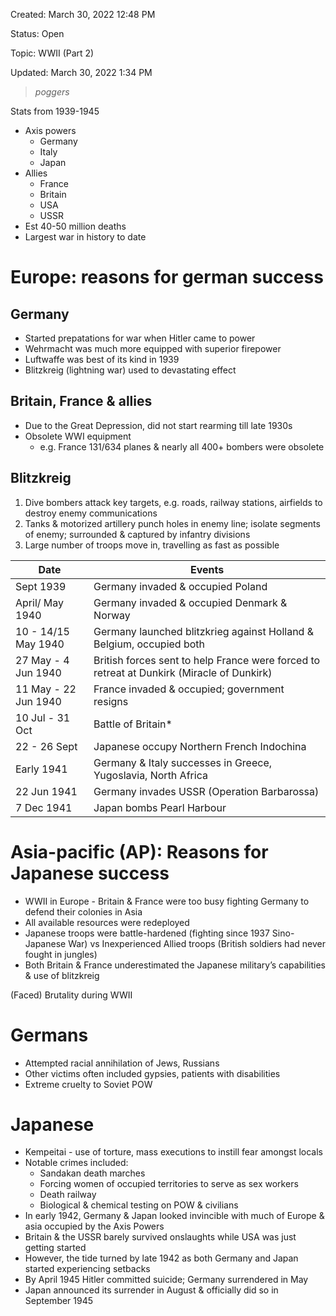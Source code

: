 Created: March 30, 2022 12:48 PM

Status: Open

Topic: WWII (Part 2)

Updated: March 30, 2022 1:34 PM

> *poggers*

Stats from 1939-1945

- Axis powers
    - Germany
    - Italy
    - Japan
- Allies
    - France
    - Britain
    - USA
    - USSR
- Est 40-50 million deaths
- Largest war in history to date

# Europe: reasons for german success

## Germany

- Started prepatations for war when Hitler came to power
- Wehrmacht was much more equipped with superior firepower
- Luftwaffe was best of its kind in 1939
- Blitzkreig (lightning war) used to devastating effect

## Britain, France & allies

- Due to the Great Depression, did not start rearming till late 1930s
- Obsolete WWI equipment
	- e.g. France 131/634 planes & nearly all 400+ bombers were obsolete

## Blitzkreig

1. Dive bombers attack key targets, e.g. roads, railway stations, airfields to destroy enemy communications
2. Tanks & motorized artillery punch holes in enemy line; isolate segments of enemy; surrounded & captured by infantry divisions
3. Large number of troops move in, travelling as fast as possible

| Date | Events |
| --- | --- |
| Sept 1939 | Germany invaded & occupied Poland |
| April/ May 1940 | Germany invaded & occupied Denmark & Norway |
| 10 - 14/15 May 1940 | Germany launched blitzkrieg against Holland & Belgium, occupied both |
| 27 May - 4 Jun 1940 | British forces sent to help France were forced to retreat at Dunkirk (Miracle of Dunkirk) |
| 11 May - 22 Jun 1940 | France invaded & occupied; government resigns |
| 10 Jul - 31 Oct | Battle of Britain* |
| 22 - 26 Sept| Japanese occupy Northern French Indochina |
| Early 1941 | Germany & Italy successes in Greece, Yugoslavia, North Africa |
| 22 Jun 1941 | Germany invades USSR (Operation Barbarossa) |
| 7 Dec 1941 | Japan bombs Pearl Harbour |

# Asia-pacific (AP): Reasons for Japanese success

- WWII in Europe - Britain & France were too busy fighting Germany to defend their colonies in Asia
- All available resources were redeployed
- Japanese troops were battle-hardened (fighting since 1937 Sino-Japanese War) vs Inexperienced Allied troops (British soldiers had never fought in jungles)
- Both Britain & France underestimated the Japanese military’s capabilities & use of blitzkreig

 (Faced) Brutality during WWII

# Germans

- Attempted racial annihilation of Jews, Russians
- Other victims often included gypsies, patients with disabilities
- Extreme cruelty to Soviet POW

# Japanese

- Kempeitai - use of torture, mass executions to instill fear amongst locals
- Notable crimes included:
    - Sandakan death marches
    - Forcing women of occupied territories to serve as sex workers
    - Death railway
    - Biological & chemical testing on POW & civilians
- In early 1942, Germany & Japan looked invincible with much of Europe & asia occupied by the Axis Powers
- Britain & the USSR barely survived onslaughts while USA was just getting started
- However, the tide turned by late 1942 as both Germany and Japan started experiencing setbacks
- By April 1945 Hitler committed suicide; Germany surrendered in May
- Japan announced its surrender in August & officially did so in September 1945